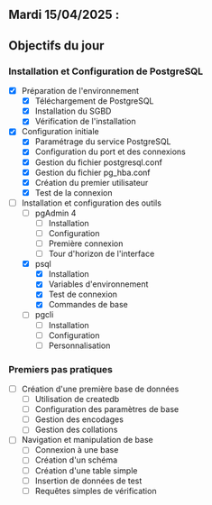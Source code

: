 ## Mardi 15/04/2025 :

## Objectifs du jour

### Installation et Configuration de PostgreSQL

- [X] Préparation de l'environnement
  - [X] Téléchargement de PostgreSQL
  - [X] Installation du SGBD
  - [X] Vérification de l'installation

- [X] Configuration initiale
  - [X] Paramétrage du service PostgreSQL
  - [X] Configuration du port et des connexions
  - [X] Gestion du fichier postgresql.conf
  - [X] Gestion du fichier pg_hba.conf
  - [X] Création du premier utilisateur
  - [X] Test de la connexion

- [ ] Installation et configuration des outils
  - [ ] pgAdmin 4
    - [ ] Installation
    - [ ] Configuration
    - [ ] Première connexion
    - [ ] Tour d'horizon de l'interface
  - [X] psql
    - [X] Installation
    - [X] Variables d'environnement
    - [X] Test de connexion
    - [X] Commandes de base
  - [ ] pgcli
    - [ ] Installation
    - [ ] Configuration
    - [ ] Personnalisation

### Premiers pas pratiques

- [ ] Création d'une première base de données
  - [ ] Utilisation de createdb
  - [ ] Configuration des paramètres de base
  - [ ] Gestion des encodages
  - [ ] Gestion des collations

- [ ] Navigation et manipulation de base
  - [ ] Connexion à une base
  - [ ] Création d'un schéma
  - [ ] Création d'une table simple
  - [ ] Insertion de données de test
  - [ ] Requêtes simples de vérification
